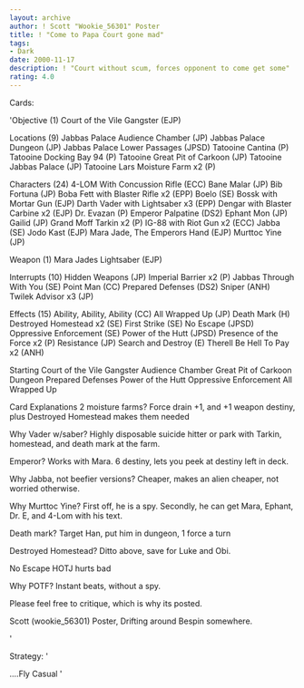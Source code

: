 ```yaml
---
layout: archive
author: ! Scott "Wookie_56301" Poster
title: ! "Come to Papa Court gone mad"
tags:
- Dark
date: 2000-11-17
description: ! "Court without scum, forces opponent to come get some"
rating: 4.0
---
```

Cards: 

'Objective (1)
Court of the Vile Gangster (EJP)

Locations (9)
Jabbas Palace Audience Chamber (JP)
Jabbas Palace Dungeon (JP)
Jabbas Palace Lower Passages (JPSD)
Tatooine Cantina (P)
Tatooine Docking Bay 94 (P)
Tatooine Great Pit of Carkoon (JP)
Tatooine Jabbas Palace (JP)
Tatooine Lars Moisture Farm x2 (P)

Characters (24)
4-LOM With Concussion Rifle (ECC)
Bane Malar (JP)
Bib Fortuna (JP)
Boba Fett with Blaster Rifle x2 (EPP)
Boelo (SE)
Bossk with Mortar Gun (EJP)
Darth Vader with Lightsaber x3 (EPP)
Dengar with Blaster Carbine x2 (EJP)
Dr. Evazan (P)
Emperor Palpatine (DS2)
Ephant Mon (JP)
Gailid (JP)
Grand Moff Tarkin x2 (P)
IG-88 with Riot Gun x2 (ECC)
Jabba (SE)
Jodo Kast (EJP)
Mara Jade, The Emperors Hand (EJP)
Murttoc Yine (JP)

Weapon (1)
Mara Jades Lightsaber (EJP)

Interrupts (10)
Hidden Weapons (JP)
Imperial Barrier x2 (P)
Jabbas Through With You (SE)
Point Man (CC)
Prepared Defenses (DS2)
Sniper (ANH)
Twilek Advisor x3 (JP)

Effects (15)
Ability, Ability, Ability (CC)
All Wrapped Up (JP)
Death Mark (H)
Destroyed Homestead x2 (SE)
First Strike (SE)
No Escape (JPSD)
Oppressive Enforcement (SE)
Power of the Hutt (JPSD)
Presence of the Force x2 (P)
Resistance (JP)
Search and Destroy (E)
Therell Be Hell To Pay x2 (ANH)


Starting
Court of the Vile Gangster
Audience Chamber
Great Pit of Carkoon
Dungeon
Prepared Defenses
Power of the Hutt
Oppressive Enforcement
All Wrapped Up


Card Explanations
2 moisture farms?
  Force drain +1, and +1 weapon destiny, plus Destroyed Homestead makes them needed

Why Vader w/saber?
Highly disposable suicide hitter or park with Tarkin, homestead, and death mark at the farm.

Emperor?
 Works with Mara. 6 destiny, lets you peek at destiny left in deck.

Why Jabba, not beefier versions?
 Cheaper, makes an alien cheaper, not worried otherwise.

Why Murttoc Yine?
 First off, he is a spy.  Secondly, he can get Mara, Ephant, Dr. E, and 4-Lom with his text.

Death mark?
 Target Han, put him in dungeon, 1 force a turn

Destroyed Homestead?
 Ditto above, save for Luke and Obi.

No Escape
 HOTJ hurts bad

Why POTF?
 Instant beats, without a spy.

Please feel free to critique, which is why its posted.

Scott (wookie_56301) Poster,
Drifting around Bespin somewhere.


'

Strategy: '

....Fly Casual '